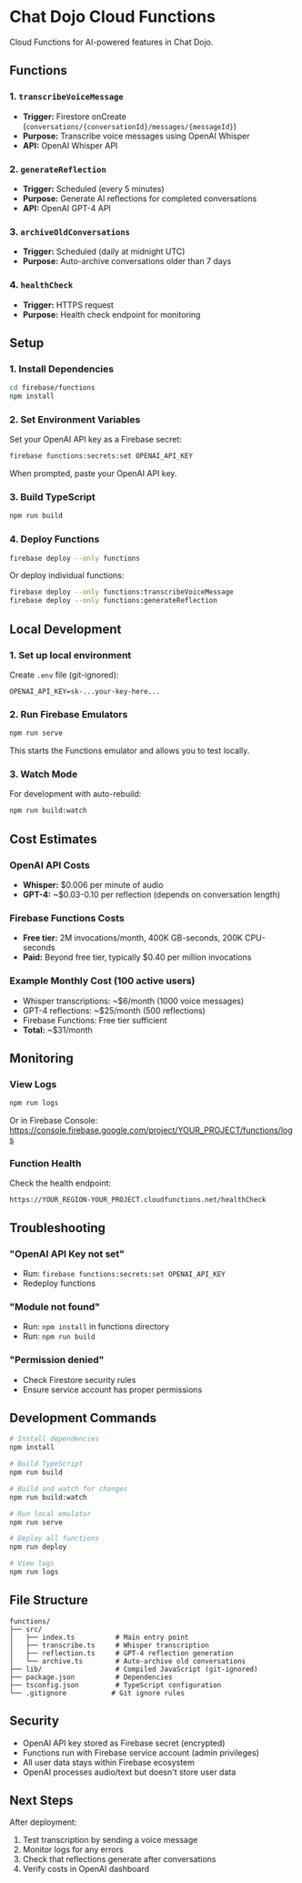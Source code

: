 # Chat Dojo Cloud Functions

Cloud Functions for AI-powered features in Chat Dojo.

## Functions

### 1. `transcribeVoiceMessage`

- **Trigger:** Firestore onCreate (`conversations/{conversationId}/messages/{messageId}`)
- **Purpose:** Transcribe voice messages using OpenAI Whisper
- **API:** OpenAI Whisper API

### 2. `generateReflection`

- **Trigger:** Scheduled (every 5 minutes)
- **Purpose:** Generate AI reflections for completed conversations
- **API:** OpenAI GPT-4 API

### 3. `archiveOldConversations`

- **Trigger:** Scheduled (daily at midnight UTC)
- **Purpose:** Auto-archive conversations older than 7 days

### 4. `healthCheck`

- **Trigger:** HTTPS request
- **Purpose:** Health check endpoint for monitoring

## Setup

### 1. Install Dependencies

```bash
cd firebase/functions
npm install
```

### 2. Set Environment Variables

Set your OpenAI API key as a Firebase secret:

```bash
firebase functions:secrets:set OPENAI_API_KEY
```

When prompted, paste your OpenAI API key.

### 3. Build TypeScript

```bash
npm run build
```

### 4. Deploy Functions

```bash
firebase deploy --only functions
```

Or deploy individual functions:

```bash
firebase deploy --only functions:transcribeVoiceMessage
firebase deploy --only functions:generateReflection
```

## Local Development

### 1. Set up local environment

Create `.env` file (git-ignored):

```
OPENAI_API_KEY=sk-...your-key-here...
```

### 2. Run Firebase Emulators

```bash
npm run serve
```

This starts the Functions emulator and allows you to test locally.

### 3. Watch Mode

For development with auto-rebuild:

```bash
npm run build:watch
```

## Cost Estimates

### OpenAI API Costs

- **Whisper:** $0.006 per minute of audio
- **GPT-4:** ~$0.03-0.10 per reflection (depends on conversation length)

### Firebase Functions Costs

- **Free tier:** 2M invocations/month, 400K GB-seconds, 200K CPU-seconds
- **Paid:** Beyond free tier, typically $0.40 per million invocations

### Example Monthly Cost (100 active users)

- Whisper transcriptions: ~$6/month (1000 voice messages)
- GPT-4 reflections: ~$25/month (500 reflections)
- Firebase Functions: Free tier sufficient
- **Total:** ~$31/month

## Monitoring

### View Logs

```bash
npm run logs
```

Or in Firebase Console:
https://console.firebase.google.com/project/YOUR_PROJECT/functions/logs

### Function Health

Check the health endpoint:

```
https://YOUR_REGION-YOUR_PROJECT.cloudfunctions.net/healthCheck
```

## Troubleshooting

### "OpenAI API Key not set"

- Run: `firebase functions:secrets:set OPENAI_API_KEY`
- Redeploy functions

### "Module not found"

- Run: `npm install` in functions directory
- Run: `npm run build`

### "Permission denied"

- Check Firestore security rules
- Ensure service account has proper permissions

## Development Commands

```bash
# Install dependencies
npm install

# Build TypeScript
npm run build

# Build and watch for changes
npm run build:watch

# Run local emulator
npm run serve

# Deploy all functions
npm run deploy

# View logs
npm run logs
```

## File Structure

```
functions/
├── src/
│   ├── index.ts          # Main entry point
│   ├── transcribe.ts     # Whisper transcription
│   ├── reflection.ts     # GPT-4 reflection generation
│   └── archive.ts        # Auto-archive old conversations
├── lib/                  # Compiled JavaScript (git-ignored)
├── package.json          # Dependencies
├── tsconfig.json         # TypeScript configuration
└── .gitignore           # Git ignore rules
```

## Security

- OpenAI API key stored as Firebase secret (encrypted)
- Functions run with Firebase service account (admin privileges)
- All user data stays within Firebase ecosystem
- OpenAI processes audio/text but doesn't store user data

## Next Steps

After deployment:

1. Test transcription by sending a voice message
2. Monitor logs for any errors
3. Check that reflections generate after conversations
4. Verify costs in OpenAI dashboard

